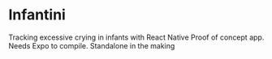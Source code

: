 # Infantini
Tracking excessive crying in infants with React Native
Proof of concept app. Needs Expo to compile. Standalone in the making

